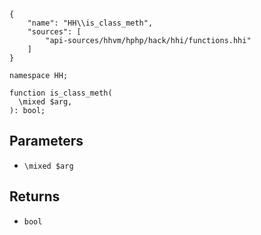 ``` yamlmeta
{
    "name": "HH\\is_class_meth",
    "sources": [
        "api-sources/hhvm/hphp/hack/hhi/functions.hhi"
    ]
}
```




``` Hack
namespace HH;

function is_class_meth(
  \mixed $arg,
): bool;
```




## Parameters




+ ` \mixed $arg `




## Returns




* ` bool `
<!-- HHAPIDOC -->
